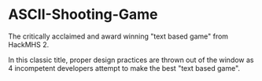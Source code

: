 # ASCII-Shooting-Game
The critically acclaimed and award winning "text based game" from HackMHS 2.

In this classic title, proper design practices are thrown out of the window as 4 incompetent 
developers attempt to make the best "text based game".
